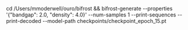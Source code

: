 cd /Users/mmoderwell/ouro/bifrost && bifrost-generate --properties '{"bandgap": 2.0, "density": 4.0}' --num-samples 1 --print-sequences --print-decoded --model-path checkpoints/checkpoint_epoch_15.pt

